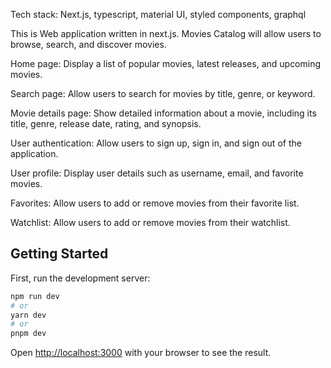 Tech stack: Next.js, typescript, material UI, styled components, graphql

This is Web application written in next.js. Movies Catalog will allow users to browse, search, and discover movies.

Home page: Display a list of popular movies, latest releases, and upcoming movies.

Search page: Allow users to search for movies by title, genre, or keyword.

Movie details page: Show detailed information about a movie, including its title, genre, release date, rating, and synopsis.

User authentication: Allow users to sign up, sign in, and sign out of the application.

User profile: Display user details such as username, email, and favorite movies.

Favorites: Allow users to add or remove movies from their favorite list.

Watchlist: Allow users to add or remove movies from their watchlist.

## Getting Started

First, run the development server:

```bash
npm run dev
# or
yarn dev
# or
pnpm dev
```

Open [http://localhost:3000](http://localhost:3000) with your browser to see the result.
